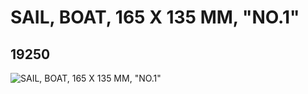# SAIL, BOAT,  165 X 135 MM, "NO.1"
## 19250
![SAIL, BOAT,  165 X 135 MM, "NO.1"](https://lc-www-live-s.legocdn.com/media/bricks/5/2/6097438.jpg)